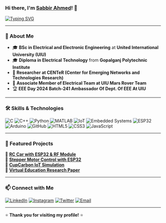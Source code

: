 ### Hi there, I'm <a href="https://sabbirahmed360.github.io/" target="_blank">Sabbir Ahmed</a>! 👋

[![Typing SVG](https://readme-typing-svg.herokuapp.com?font=Fira+Code&weight=600&size=22&pause=1000&color=F75C7E&width=500&lines=Electrical+and+Electronic+Engineer;Tech+Enthusiast;Innovator+%7C+Researcher;Passionate+About+IoT+%7C+AI+%7C+Robotics)](https://git.io/typing-svg)

---

### 🚀 About Me
- 🎓 **BSc in Electrical and Electronic Engineering** at **United International University (UIU)**
- 🎓 **Diploma in Electrical Technology** from **Gopalganj Polytechnic Institute**
- 🔬 **Researcher at CENTeR (Center for Emerging Networks and Technologies Research)**
- 🤖 **Associate Member of Electrical Team at UIU Mars Rover Team**
- 🏆 **EEE Day 2024 Batch-241 Ambassador Of Dept. Of EEE At UIU**

---

### 🛠️ Skills & Technologies
![C](https://img.shields.io/badge/-C-00599C?style=flat-square&logo=c&logoColor=white)
![C++](https://img.shields.io/badge/-C++-00599C?style=flat-square&logo=c%2B%2B&logoColor=white)
![Python](https://img.shields.io/badge/-Python-3776AB?style=flat-square&logo=python&logoColor=white)
![MATLAB](https://img.shields.io/badge/-MATLAB-0076A8?style=flat-square&logo=mathworks&logoColor=white)
![IoT](https://img.shields.io/badge/-IoT-FFA500?style=flat-square)
![Embedded Systems](https://img.shields.io/badge/-Embedded%20Systems-00C4CC?style=flat-square)
![ESP32](https://img.shields.io/badge/-ESP32-00A8E1?style=flat-square)
![Arduino](https://img.shields.io/badge/-Arduino-00979D?style=flat-square&logo=arduino&logoColor=white)
![GitHub](https://img.shields.io/badge/-GitHub-181717?style=flat-square&logo=github)
![HTML5](https://img.shields.io/badge/-HTML5-E34F26?style=flat-square&logo=html5&logoColor=white)
![CSS3](https://img.shields.io/badge/-CSS3-1572B6?style=flat-square&logo=css3)
![JavaScript](https://img.shields.io/badge/-JavaScript-F7DF1E?style=flat-square&logo=javascript&logoColor=black)

---

### 🚀 Featured Projects
🔹 **[RC Car with ESP32 & RF Module](https://github.com/SabbirEEE-UIU/RC-Car)**  
🔹 **[Stepper Motor Control with ESP32](https://github.com/SabbirEEE-UIU/Stepper-Motor-Control)**  
🔹 **[CupCarbon IoT Simulation](https://github.com/SabbirEEE-UIU/CupCarbon-Simulation)**  
🔹 **[Virtual Education Research Paper](https://github.com/SabbirEEE-UIU/Virtual-Education-Research)**  

---

### 📫 Connect with Me
[![LinkedIn](https://img.shields.io/badge/LinkedIn-0077B5?style=for-the-badge&logo=linkedin&logoColor=white)](https://linkedin.com/in/sabbirahmed360)
[![Instagram](https://img.shields.io/badge/Instagram-E4405F?style=for-the-badge&logo=instagram&logoColor=white)](https://instagram.com/yes_sabbir)
[![Twitter](https://img.shields.io/badge/Twitter-1DA1F2?style=for-the-badge&logo=twitter&logoColor=white)](https://x.com/yes_sabbir)
[![Email](https://img.shields.io/badge/Email-D14836?style=for-the-badge&logo=gmail&logoColor=white)](mailto:allexsabbir117@gmail.com)

---

⭐ **Thank you for visiting my profile!** ⭐
